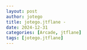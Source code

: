 ```yaml
---
layout: post
author: jotego
title: jotego.jtflane - 
date: 2024-12-31
categories: [Arcade, jtflane]
tags: [jotego.jtflane]
---
```


